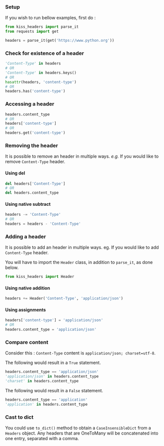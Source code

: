 ### Setup

If you wish to run bellow examples, first do :

```python
from kiss_headers import parse_it
from requests import get

headers = parse_it(get('https://www.python.org'))
```

### Check for existence of a header

```python
'Content-Type' in headers
# OR
'Content-Type' in headers.keys()
# OR
hasattr(headers, 'content-type')
# OR
headers.has('content-type')
```

### Accessing a header

```python
headers.content_type
# OR
headers['content-type']
# OR
headers.get('content-type')
```

### Removing the header

It is possible to remove an header in multiple ways. 
*e.g.* If you would like to remove `Content-Type` header.

#### Using del

```python
del headers['Content-Type']
# OR
del headers.content_type
```

#### Using native subtract

```python
headers -= 'Content-Type'
# OR
headers = headers - 'Content-Type'
```

### Adding a header

It is possible to add an header in multiple ways. 
eg. If you would like to add `Content-Type` header.

You will have to import the `Header` class, in addition to `parse_it`, as done below.
```python
from kiss_headers import Header
```

#### Using native addition

```python
headers += Header('Content-Type', 'application/json')
```

#### Using assignments

```python
headers['content-type'] = 'application/json'
# OR
headers.content_type = 'application/json'
```

### Compare content

Consider this : `Content-Type` content is `application/json; charset=utf-8`.

The following would result in a `True` statement.

```python
headers.content_type == 'application/json'
'application/json' in headers.content_type
'charset' in headers.content_type
```

The following would result in a `False` statement.
```python
headers.content_type == 'application'
'application' in headers.content_type
```

### Cast to dict 

You could use `to_dict()` method to obtain a `CaseInsensibleDict` from a `Headers` object.
Any headers that are OneToMany will be concatenated into one entry, separated with a comma.
